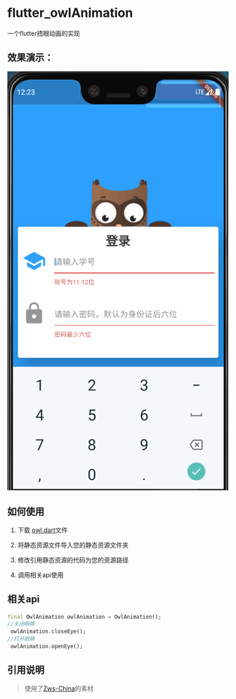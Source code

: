 # flutter_owlAnimation

一个flutter捂眼动画的实现



## 效果演示：

![](README.assets/screen.gif)

## 如何使用



1. 下载 [owl.dart](https://github.com/36k/flutter_owlAnimation/tree/master/owl/lib/widgets)文件

2. 将静态资源文件导入您的静态资源文件夹

3. 修改引用静态资源的代码为您的资源路径

4. 调用相关api使用

   

## 相关api

```dart
final OwlAnimation owlAnimation = OwlAnimation();
//关闭眼睛
 owlAnimation.closeEye();
//打开眼睛
 owlAnimation.openEye();
```

## 引用说明

> 使用了[Zws-China](https://github.com/Zws-China)的素材
